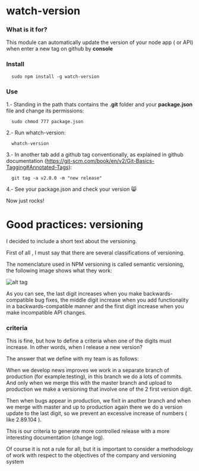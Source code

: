 # watch-version

### What is it for?
This module can automatically update the version of your node app ( or API) when enter a new tag on github by **console**


### Install
```
  sudo npm install -g watch-version
```

### Use
1.- Standing in the path thats contains the **.git** folder and your **package.json** file and change its permissions:
```
  sudo chmod 777 package.json
```

2.- Run whatch-version:
```
  whatch-version
```

3.- In another tab add a github tag conventionally, as explained in github documentation
(https://git-scm.com/book/en/v2/Git-Basics-Tagging#Annotated-Tags):

```
  git tag -a v2.0.0 -m "new release"
```

4.- See your package.json and check your version  :smile_cat:

Now just rocks!


# Good practices: versioning

I decided to include a short text about the versioning.

First of all , I must say that there are several classifications of versioning.

The nomenclature used in NPM versioning is called semantic versioning, the following image shows what they work:

![alt tag](https://raw.github.com/daniel-llach/watch-version/img/versioning.jpg)

As you can see, the last digit increases when you make backwards-compatible bug fixes, the middle digit increase when you add functionality in a backwards-compatible manner and the first digit increase when you make incompatible API changes.

### criteria

This is fine, but how to define a criteria when one of the digits must increase. In other words, when I release a new version?

The answer that we define with my team is as follows:

When we develop news improves we work in a separate branch of production (for example:testing), in this branch we do a lots of commits. And only when we merge this with the master branch and upload to production we make a versioning that involve one of the 2 first version digit.

Then when bugs appear in production, we fixit in another branch and when we merge with master and up to production again there we do a version update to the last digit, so we prevent an excessive increase of numbers ( like 2.89.104 ).

This is our criteria to generate more controlled release with a more interesting documentation (change log).

Of course it is not a rule for all, but it is important to consider a methodology of work with respect to the objectives of the company and versioning system
